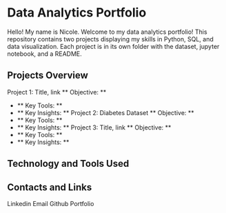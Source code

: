 # Data Analytics Portfolio
Hello! My name is Nicole. Welcome to my data analytics portfolio!
This repository contains two projects displaying my skills in Python, SQL, and data visualization. Each project is in its own folder with the dataset, jupyter notebook, and a README.
## Projects Overview
Project 1: Title, link
 ** Objective: **
- ** Key Tools: **
- ** Key Insights: **
Project 2: Diabetes Dataset
 ** Objective: **
- ** Key Tools: **
- ** Key Insights: **
Project 3: Title, link
 ** Objective: **
- ** Key Tools: **
- ** Key Insights: **
## Technology and Tools Used
## Contacts and Links
Linkedin
Email
Github
Portfolio
